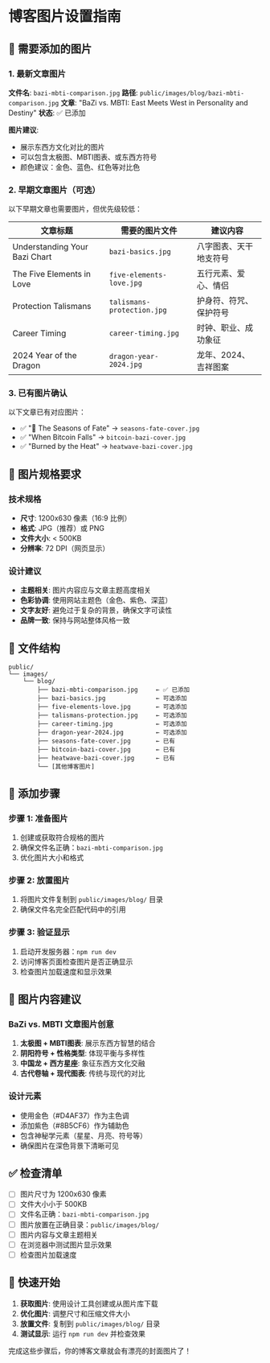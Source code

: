 # 博客图片设置指南

## 📸 需要添加的图片

### 1. 最新文章图片
**文件名**: `bazi-mbti-comparison.jpg`
**路径**: `public/images/blog/bazi-mbti-comparison.jpg`
**文章**: "BaZi vs. MBTI: East Meets West in Personality and Destiny"
**状态**: ✅ 已添加

**图片建议**:
- 展示东西方文化对比的图片
- 可以包含太极图、MBTI图表、或东西方符号
- 颜色建议：金色、蓝色、红色等对比色

### 2. 早期文章图片（可选）
以下早期文章也需要图片，但优先级较低：

| 文章标题 | 需要的图片文件 | 建议内容 |
|---------|---------------|----------|
| Understanding Your Bazi Chart | `bazi-basics.jpg` | 八字图表、天干地支符号 |
| The Five Elements in Love | `five-elements-love.jpg` | 五行元素、爱心、情侣 |
| Protection Talismans | `talismans-protection.jpg` | 护身符、符咒、保护符号 |
| Career Timing | `career-timing.jpg` | 时钟、职业、成功象征 |
| 2024 Year of the Dragon | `dragon-year-2024.jpg` | 龙年、2024、吉祥图案 |

### 3. 已有图片确认
以下文章已有对应图片：
- ✅ "🌿 The Seasons of Fate" → `seasons-fate-cover.jpg`
- ✅ "When Bitcoin Falls" → `bitcoin-bazi-cover.jpg`
- ✅ "Burned by the Heat" → `heatwave-bazi-cover.jpg`

## 🎨 图片规格要求

### 技术规格
- **尺寸**: 1200x630 像素（16:9 比例）
- **格式**: JPG（推荐）或 PNG
- **文件大小**: < 500KB
- **分辨率**: 72 DPI（网页显示）

### 设计建议
- **主题相关**: 图片内容应与文章主题高度相关
- **色彩协调**: 使用网站主题色（金色、紫色、深蓝）
- **文字友好**: 避免过于复杂的背景，确保文字可读性
- **品牌一致**: 保持与网站整体风格一致

## 📁 文件结构

```
public/
└── images/
    └── blog/
        ├── bazi-mbti-comparison.jpg     ← ✅ 已添加
        ├── bazi-basics.jpg              ← 可选添加
        ├── five-elements-love.jpg       ← 可选添加
        ├── talismans-protection.jpg     ← 可选添加
        ├── career-timing.jpg            ← 可选添加
        ├── dragon-year-2024.jpg         ← 可选添加
        ├── seasons-fate-cover.jpg       ← 已有
        ├── bitcoin-bazi-cover.jpg       ← 已有
        ├── heatwave-bazi-cover.jpg      ← 已有
        └── [其他博客图片]
```

## 🔧 添加步骤

### 步骤 1: 准备图片
1. 创建或获取符合规格的图片
2. 确保文件名正确：`bazi-mbti-comparison.jpg`
3. 优化图片大小和格式

### 步骤 2: 放置图片
1. 将图片文件复制到 `public/images/blog/` 目录
2. 确保文件名完全匹配代码中的引用

### 步骤 3: 验证显示
1. 启动开发服务器：`npm run dev`
2. 访问博客页面检查图片是否正确显示
3. 检查图片加载速度和显示效果

## 🎯 图片内容建议

### BaZi vs. MBTI 文章图片创意
1. **太极图 + MBTI图表**: 展示东西方智慧的结合
2. **阴阳符号 + 性格类型**: 体现平衡与多样性
3. **中国龙 + 西方星座**: 象征东西方文化交融
4. **古代卷轴 + 现代图表**: 传统与现代的对比

### 设计元素
- 使用金色（#D4AF37）作为主色调
- 添加紫色（#8B5CF6）作为辅助色
- 包含神秘学元素（星星、月亮、符号等）
- 确保图片在深色背景下清晰可见

## ✅ 检查清单

- [ ] 图片尺寸为 1200x630 像素
- [ ] 文件大小小于 500KB
- [ ] 文件名正确：`bazi-mbti-comparison.jpg`
- [ ] 图片放置在正确目录：`public/images/blog/`
- [ ] 图片内容与文章主题相关
- [ ] 在浏览器中测试图片显示效果
- [ ] 检查图片加载速度

## 🚀 快速开始

1. **获取图片**: 使用设计工具创建或从图片库下载
2. **优化图片**: 调整尺寸和压缩文件大小
3. **放置文件**: 复制到 `public/images/blog/` 目录
4. **测试显示**: 运行 `npm run dev` 并检查效果

完成这些步骤后，你的博客文章就会有漂亮的封面图片了！ 